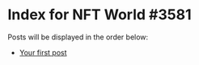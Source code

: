 # Index for NFT World #3581
Posts will be displayed in the order below:

- [Your first post](./001-first.md)

